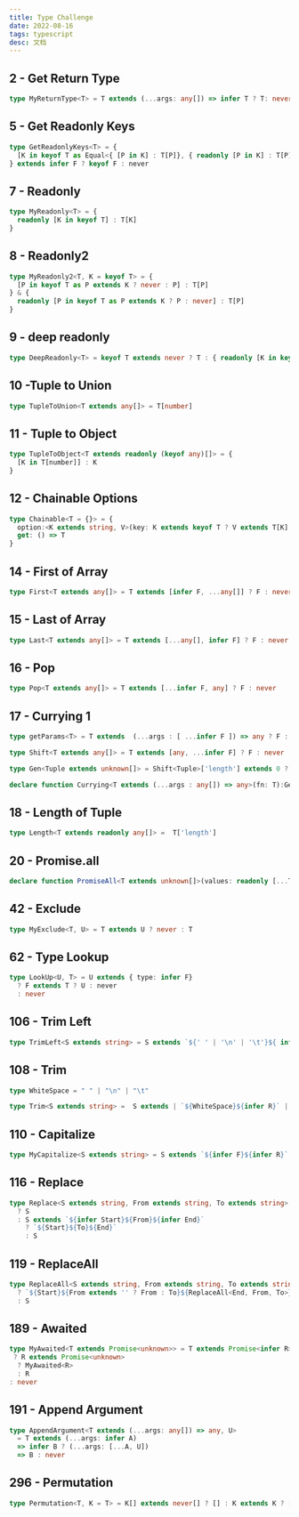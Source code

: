 ```yaml
---
title: Type Challenge
date: 2022-08-16
tags: typescript
desc: 文档
---
```


## 2 - Get Return Type
```ts
type MyReturnType<T> = T extends (...args: any[]) => infer T ? T: never
```

## 5 - Get Readonly Keys
```ts
type GetReadonlyKeys<T> = {
  [K in keyof T as Equal<{ [P in K] : T[P]}, { readonly [P in K] : T[P]}> extends true ? K : never] : T[K]
} extends infer F ? keyof F : never
```

## 7 - Readonly
```ts
type MyReadonly<T> = {
  readonly [K in keyof T] : T[K]
} 
```

## 8 - Readonly2
```ts 
type MyReadonly2<T, K = keyof T> = {
  [P in keyof T as P extends K ? never : P] : T[P]
} & {
  readonly [P in keyof T as P extends K ? P : never] : T[P]
}
```

## 9 - deep readonly
``` ts
type DeepReadonly<T> = keyof T extends never ? T : { readonly [K in keyof T]: DeepReadonly<T[K]>}
```

## 10 -Tuple to Union
```ts
type TupleToUnion<T extends any[]> = T[number]
```

## 11 - Tuple to Object
```ts
type TupleToObject<T extends readonly (keyof any)[]> = {
  [K in T[number]] : K
}
```

## 12 - Chainable Options
```ts
type Chainable<T = {}> = {
  option:<K extends string, V>(key: K extends keyof T ? V extends T[K] ? never : K : K, value: V) => Chainable<Omit<T,K> & Record<K,V>>
  get: () => T
}
```

## 14 - First of Array
```ts 
type First<T extends any[]> = T extends [infer F, ...any[]] ? F : never
```

## 15 - Last of Array
```ts 
type Last<T extends any[]> = T extends [...any[], infer F] ? F : never
```

## 16 - Pop
```ts 
type Pop<T extends any[]> = T extends [...infer F, any] ? F : never
```

## 17 - Currying 1
```ts 
type getParams<T> = T extends  (...args : [ ...infer F ]) => any ? F : never

type Shift<T extends any[]> = T extends [any, ...infer F] ? F : never

type Gen<Tuple extends unknown[]> = Shift<Tuple>['length'] extends 0 ? (a: Tuple[0]) => true : (a: Tuple[0]) => Gen<Shift<Tuple>>

declare function Currying<T extends (...args : any[]) => any>(fn: T):Gen<getParams<T>> 
```

## 18 - Length of Tuple
```ts
type Length<T extends readonly any[]> =  T['length']
```

## 20 - Promise.all
```ts 
declare function PromiseAll<T extends unknown[]>(values: readonly [...T]): Promise<{[ P in keyof T]: T[P] extends Promise<infer R> ? R : T[P]}>
```

## 42 - Exclude
```ts
type MyExclude<T, U> = T extends U ? never : T
```

## 62 - Type Lookup
```ts
type LookUp<U, T> = U extends { type: infer F} 
  ? F extends T ? U : never 
  : never
```

## 106 - Trim Left
```ts
type TrimLeft<S extends string> = S extends `${' ' | '\n' | '\t'}${ infer R}` ? TrimLeft<R> : S
```

## 108 - Trim
```ts 
type WhiteSpace = " " | "\n" | "\t"

type Trim<S extends string> =  S extends | `${WhiteSpace}${infer R}` | `${infer R}${WhiteSpace}` ? Trim<R> : S  
```

## 110 - Capitalize
```ts 
type MyCapitalize<S extends string> = S extends `${infer F}${infer R}` ? `${Uppercase<F>}${R}` : S
```

## 116 - Replace
```ts
type Replace<S extends string, From extends string, To extends string> = From extends '' 
  ? S 
  : S extends `${infer Start}${From}${infer End}`
    ? `${Start}${To}${End}`
    : S
```

## 119 - ReplaceAll
```ts 
type ReplaceAll<S extends string, From extends string, To extends string> = S extends `${infer Start}${From}${infer End}`
  ? `${Start}${From extends '' ? From : To}${ReplaceAll<End, From, To>}`
  : S
```

## 189 - Awaited
```ts
type MyAwaited<T extends Promise<unknown>> = T extends Promise<infer R>
 ? R extends Promise<unknown>
  ? MyAwaited<R>
  : R
: never
```

## 191 - Append Argument
```ts
type AppendArgument<T extends (...args: any[]) => any, U> 
  = T extends (...args: infer A) 
  => infer B ? (...args: [...A, U]) 
  => B : never
```

## 296 - Permutation
```ts
type Permutation<T, K = T> = K[] extends never[] ? [] : K extends K ? [K, ...Permutation<Exclude<T,K>>] : never
```
